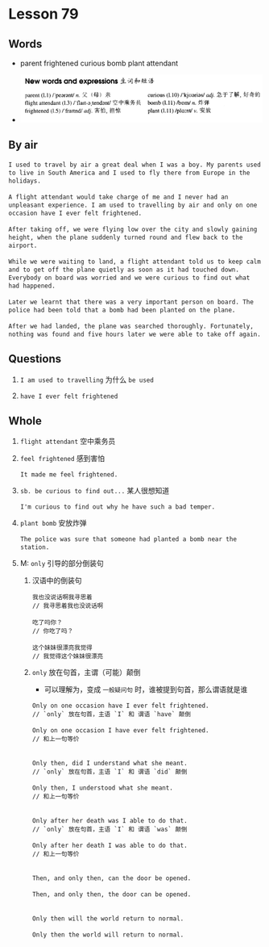 # Lesson 79

## Words

- parent frightened curious bomb plant attendant

- ![Words](../../../Images/Part2/08/words-79.png)

## By air

```
I used to travel by air a great deal when I was a boy. My parents used to live in South America and I used to fly there from Europe in the holidays.

A flight attendant would take charge of me and I never had an unpleasant experience. I am used to travelling by air and only on one occasion have I ever felt frightened.

After taking off, we were flying low over the city and slowly gaining height, when the plane suddenly turned round and flew back to the airport.

While we were waiting to land, a flight attendant told us to keep calm and to get off the plane quietly as soon as it had touched down. Everybody on board was worried and we were curious to find out what had happened.

Later we learnt that there was a very important person on board. The police had been told that a bomb had been planted on the plane.

After we had landed, the plane was searched thoroughly. Fortunately, nothing was found and five hours later we were able to take off again.
```

## Questions

1. `I am used to travelling` 为什么 `be used`

2. `have I ever felt frightened`

## Whole

1. `flight attendant` 空中乘务员

2. `feel frightened` 感到害怕

   ```
   It made me feel frightened.
   ```

3. `sb. be curious to find out...` 某人很想知道

   ```
   I'm curious to find out why he have such a bad temper.
   ```

4. `plant bomb` 安放炸弹

   ```
   The police was sure that someone had planted a bomb near the station.
   ```

5. M: `only` 引导的部分倒装句

   1. 汉语中的倒装句

      ```
      我也没说话啊我寻思着
      // 我寻思着我也没说话啊

      吃了吗你？
      // 你吃了吗？

      这个妹妹很漂亮我觉得
      // 我觉得这个妹妹很漂亮
      ```

   2. `only` 放在句首，主谓（可能）颠倒

      - 可以理解为，变成 `一般疑问句` 时，谁被提到句首，那么谓语就是谁

      ```
      Only on one occasion have I ever felt frightened.
      // `only` 放在句首，主语 `I` 和 谓语 `have` 颠倒

      Only on one occasion I have ever felt frightened.
      // 和上一句等价


      Only then, did I understand what she meant.
      // `only` 放在句首，主语 `I` 和 谓语 `did` 颠倒

      Only then, I understood what she meant.
      // 和上一句等价


      Only after her death was I able to do that.
      // `only` 放在句首，主语 `I` 和 谓语 `was` 颠倒

      Only after her death I was able to do that.
      // 和上一句等价


      Then, and only then, can the door be opened.

      Then, and only then, the door can be opened.


      Only then will the world return to normal.

      Only then the world will return to normal.
      ```
